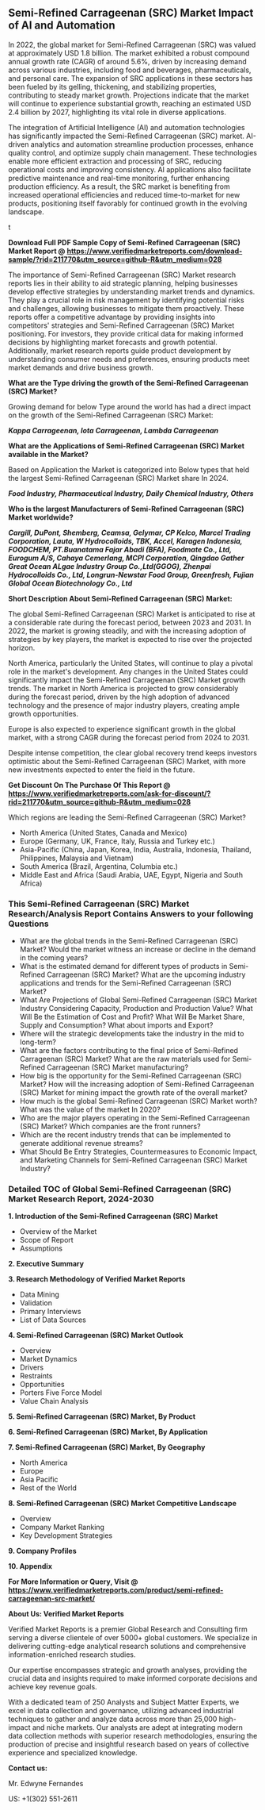 <h2>Semi-Refined Carrageenan (SRC) Market Impact of AI and Automation</h2><p>In 2022, the global market for Semi-Refined Carrageenan (SRC) was valued at approximately USD 1.8 billion. The market exhibited a robust compound annual growth rate (CAGR) of around 5.6%, driven by increasing demand across various industries, including food and beverages, pharmaceuticals, and personal care. The expansion of SRC applications in these sectors has been fueled by its gelling, thickening, and stabilizing properties, contributing to steady market growth. Projections indicate that the market will continue to experience substantial growth, reaching an estimated USD 2.4 billion by 2027, highlighting its vital role in diverse applications.</p><p>The integration of Artificial Intelligence (AI) and automation technologies has significantly impacted the Semi-Refined Carrageenan (SRC) market. AI-driven analytics and automation streamline production processes, enhance quality control, and optimize supply chain management. These technologies enable more efficient extraction and processing of SRC, reducing operational costs and improving consistency. AI applications also facilitate predictive maintenance and real-time monitoring, further enhancing production efficiency. As a result, the SRC market is benefiting from increased operational efficiencies and reduced time-to-market for new products, positioning itself favorably for continued growth in the evolving landscape.</p>t</p><p id="" class=""><strong>Download Full PDF Sample Copy of Semi-Refined Carrageenan (SRC) Market Report @ <a href="https://www.verifiedmarketreports.com/download-sample/?rid=211770&utm_source=github-R&utm_medium=028" target="_blank">https://www.verifiedmarketreports.com/download-sample/?rid=211770&utm_source=github-R&utm_medium=028</a></strong></p><p>The importance of&nbsp;Semi-Refined Carrageenan (SRC) Market research reports lies in their ability to aid strategic planning, helping businesses develop effective strategies by understanding market trends and dynamics. They play a crucial role in risk management by identifying potential risks and challenges, allowing businesses to mitigate them proactively. These reports offer a competitive advantage by providing insights into competitors' strategies and Semi-Refined Carrageenan (SRC) Market positioning. For investors, they provide critical data for making informed decisions by highlighting market forecasts and growth potential. Additionally, market research reports guide product development by understanding consumer needs and preferences, ensuring products meet market demands and drive business growth.</p><p><strong>What are the&nbsp;Type driving the growth of the Semi-Refined Carrageenan (SRC) Market?</strong></p><p id="" class="">Growing demand for below Type around the world has had a direct impact on the growth of the Semi-Refined Carrageenan (SRC) Market:</p><em><strong>Kappa Carrageenan, Iota Carrageenan, Lambda Carrageenan</strong></em></p><strong>What are the&nbsp;Applications&nbsp;of Semi-Refined Carrageenan (SRC) Market available in the Market?</strong></p><p id="" class="">Based on Application the Market is categorized into Below types that held the largest Semi-Refined Carrageenan (SRC) Market share In 2024.</p><em><strong>Food Industry, Pharmaceutical Industry, Daily Chemical Industry, Others</strong></em></p><strong>Who is the largest Manufacturers of Semi-Refined Carrageenan (SRC) Market worldwide?</strong></p><p><em><strong>Cargill, DuPont, Shemberg, Ceamsa, Gelymar, CP Kelco, Marcel Trading Corporation, Lauta, W Hydrocolloids, TBK, Accel, Karagen Indonesia, FOODCHEM, PT.Buanatama Fajar Abadi (BFA), Foodmate Co., Ltd, Eurogum A/S, Cahaya Cemerlang, MCPI Corporation, Qingdao Gather Great Ocean ALgae Industry Group Co.,Ltd(GGOG), Zhenpai Hydrocolloids Co., Ltd, Longrun-Newstar Food Group, Greenfresh, Fujian Global Ocean Biotechnology Co., Ltd</strong></em></p><p id="" class=""><strong>Short Description About Semi-Refined Carrageenan (SRC) Market:</strong></p><p>The global Semi-Refined Carrageenan (SRC) Market is anticipated to rise at a considerable rate during the forecast period, between 2023 and 2031. In 2022, the market is growing steadily, and with the increasing adoption of strategies by key players, the market is expected to rise over the projected horizon.</p><p>North America, particularly the United States, will continue to play a pivotal role in the market's development. Any changes in the United States could significantly impact the Semi-Refined Carrageenan (SRC) Market growth trends. The market in North America is projected to grow considerably during the forecast period, driven by the high adoption of advanced technology and the presence of major industry players, creating ample growth opportunities.</p><p>Europe is also expected to experience significant growth in the global market, with a strong CAGR during the forecast period from 2024 to 2031.</p><p>Despite intense competition, the clear global recovery trend keeps investors optimistic about the Semi-Refined Carrageenan (SRC) Market, with more new investments expected to enter the field in the future.</p><p id="" class=""><strong>Get Discount On The Purchase Of This Report @ <a href="https://www.verifiedmarketreports.com/ask-for-discount/?rid=211770&utm_source=github-R&utm_medium=028" target="_blank">https://www.verifiedmarketreports.com/ask-for-discount/?rid=211770&utm_source=github-R&utm_medium=028</a></strong></p>Which regions are leading the Semi-Refined Carrageenan (SRC) Market?</p><ul><li>North America (United States, Canada and Mexico)</li><li>Europe (Germany, UK, France, Italy, Russia and Turkey etc.)</li><li>Asia-Pacific (China, Japan, Korea, India, Australia, Indonesia, Thailand, Philippines, Malaysia and Vietnam)</li><li>South America (Brazil, Argentina, Columbia etc.)</li><li>Middle East and Africa (Saudi Arabia, UAE, Egypt, Nigeria and South Africa)</li></ul><h3 id="" class="">This Semi-Refined Carrageenan (SRC) Market Research/Analysis Report Contains Answers to your following Questions</h3><ul><li>What are the global trends in the Semi-Refined Carrageenan (SRC) Market? Would the market witness an increase or decline in the demand in the coming years?</li><li>What is the estimated demand for different types of products in Semi-Refined Carrageenan (SRC) Market? What are the upcoming industry applications and trends for the Semi-Refined Carrageenan (SRC) Market?</li><li>What Are Projections of Global Semi-Refined Carrageenan (SRC) Market Industry Considering Capacity, Production and Production Value? What Will Be the Estimation of Cost and Profit? What Will Be Market Share, Supply and Consumption? What about imports and Export?</li><li>Where will the strategic developments take the industry in the mid to long-term?</li><li>What are the factors contributing to the final price of Semi-Refined Carrageenan (SRC) Market? What are the raw materials used for Semi-Refined Carrageenan (SRC) Market manufacturing?</li><li>How big is the opportunity for the Semi-Refined Carrageenan (SRC) Market? How will the increasing adoption of Semi-Refined Carrageenan (SRC) Market for mining impact the growth rate of the overall market?</li><li>How much is the global Semi-Refined Carrageenan (SRC) Market worth? What was the value of the market In 2020?</li><li>Who are the major players operating in the Semi-Refined Carrageenan (SRC) Market? Which companies are the front runners?</li><li>Which are the recent industry trends that can be implemented to generate additional revenue streams?</li><li>What Should Be Entry Strategies, Countermeasures to Economic Impact, and Marketing Channels for Semi-Refined Carrageenan (SRC) Market Industry?</li></ul><h3 id="" class="">Detailed TOC of Global Semi-Refined Carrageenan (SRC) Market Research Report, 2024-2030</h3><p id="" class=""><strong>1. Introduction of the Semi-Refined Carrageenan (SRC) Market</strong></p><ul><li>Overview of the Market</li><li>Scope of Report</li><li>Assumptions</li></ul><p id="" class=""><strong>2. Executive Summary</strong></p><p id="" class=""><strong>3. Research Methodology of Verified Market Reports</strong></p><ul><li>Data Mining</li><li>Validation</li><li>Primary Interviews</li><li>List of Data Sources</li></ul><p id="" class=""><strong>4. Semi-Refined Carrageenan (SRC) Market Outlook</strong></p><ul><li>Overview</li><li>Market Dynamics</li><li>Drivers</li><li>Restraints</li><li>Opportunities</li><li>Porters Five Force Model</li><li>Value Chain Analysis</li></ul><p id="" class=""><strong>5. Semi-Refined Carrageenan (SRC) Market, By Product</strong></p><p id="" class=""><strong>6. Semi-Refined Carrageenan (SRC) Market, By Application</strong></p><p id="" class=""><strong>7. Semi-Refined Carrageenan (SRC) Market, By Geography</strong></p><ul><li>North America</li><li>Europe</li><li>Asia Pacific</li><li>Rest of the World</li></ul><p id="" class=""><strong>8. Semi-Refined Carrageenan (SRC) Market Competitive Landscape</strong></p><ul><li>Overview</li><li>Company Market Ranking</li><li>Key Development Strategies</li></ul><p id="" class=""><strong>9. Company Profiles</strong></p><p id="" class=""><strong>10. Appendix</strong></p><p id="" class=""><strong>For More Information or Query, Visit @ <a href="https://www.verifiedmarketreports.com/product/semi-refined-carrageenan-src-market/" target="_blank">https://www.verifiedmarketreports.com/product/semi-refined-carrageenan-src-market/</a></strong></p><p id="" class=""><strong>About Us: Verified Market Reports</strong></p><p id="" class="">Verified Market Reports is a premier Global Research and Consulting firm serving a diverse clientele of over 5000+ global customers. We specialize in delivering cutting-edge analytical research solutions and comprehensive information-enriched research studies.</p><p id="" class="">Our expertise encompasses strategic and growth analyses, providing the crucial data and insights required to make informed corporate decisions and achieve key revenue goals.</p><p id="" class="">With a dedicated team of 250 Analysts and Subject Matter Experts, we excel in data collection and governance, utilizing advanced industrial techniques to gather and analyze data across more than 25,000 high-impact and niche markets. Our analysts are adept at integrating modern data collection methods with superior research methodologies, ensuring the production of precise and insightful research based on years of collective experience and specialized knowledge.</p><p id="" class=""><strong>Contact us:</strong></p><p id="" class="">Mr. Edwyne Fernandes</p><p id="" class="">US: +1(302) 551-2611</p>